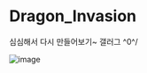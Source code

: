 # Dragon_Invasion
심심해서 다시 만들어보기~ 갤러그 ^0^/



![image](https://github.com/Madung2/dragon_inv/assets/104334219/47b1e973-b631-45d5-bfa5-f8822503d073)
